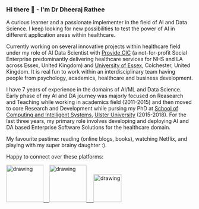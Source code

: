 ### Hi there 👋 - I'm Dr Dheeraj Rathee

A curious learner and a passionate implementer in the field of AI and Data Science. I keep looking for new possibilities to test the power of AI in different application areas within healthcare. 

Currently working on several innovative projects within healthcare field under my role of AI Data Scientist with <a href="https://www.provide.org.uk/" target="_blank">Provide CIC</a> (a not-for-profit Social Enterprise predominantly delivering healthcare services for NHS and LA across Essex, United Kingdom) and <a href="https://www.essex.ac.uk/" target="_blank">University of Essex</a>, Colchester, United Kingdom. It is real fun to work within an interdisciplinary team having people from psychology, academics, healthcare and business development.   

I have 7 years of experience in the domains of AI/ML and Data Science. Early phase of my AI and DA journey was majorly focused on Reasearch and Teaching while working in academics field (2011-2015) and then moved to core Research and Development while pursing my PhD at <a href="https://www.ulster.ac.uk/departments/dvc/cebe/school-of-computing-engineering-and-intelligent-systems" target="_blank">School of Computing and Intelligent Systems</a>, <a href="https://www.ulster.ac.uk/" target="_blank">Ulster University</a>  (2015-2018). For the last three years, my primary role involves developing and deploying AI and DA based Enterprise Software Solutions for the healthcare domain. 

My favourite pastime: reading (online blogs, books), watching Netflix, and playing with my super brainy daughter :). 

Happy to connect over these platforms:

<a href="https://www.youtube.com/channel/UCYlOdJBJQN4c7k25uzwSwJA"><img src="https://res.cloudinary.com/importdata/image/upload/v1595012354/yt_logo_jjgys4.png" alt="drawing" width="100"/>&nbsp;&nbsp;&nbsp;&nbsp;<a href="https://www.linkedin.com/in/dheeraj-rathee-phd-2a816297/"><img src="https://res.cloudinary.com/importdata/image/upload/v1595012354/linkedin_t9qiwy.png" alt="drawing" width="100"/> &nbsp;&nbsp;&nbsp;&nbsp;<a href="https://www.researchgate.net/profile/Dheeraj-Rathee"><img src="https://www.karriereletter.de/wp-content/uploads/2015/11/RG_Logo.png" alt="drawing" width="75"/>
<!--
**dheerajrathee/dheerajrathee** is a ✨ _special_ ✨ repository because its `README.md` (this file) appears on your GitHub profile.

Here are some ideas to get you started:

- 🔭 I’m currently working on ...
- 🌱 I’m currently learning ...
- 👯 I’m looking to collaborate on ...
- 🤔 I’m looking for help with ...
- 💬 Ask me about ...
- 📫 How to reach me: ...
- 😄 Pronouns: ...
- ⚡ Fun fact: ...
-->
